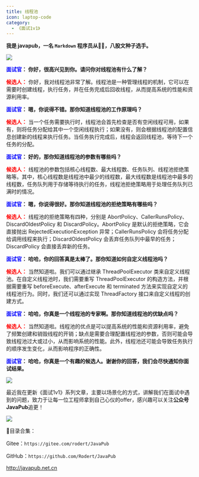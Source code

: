 ```yaml
---
title: 线程池
icon: laptop-code
category:
  - 《面试1v1》
---
```






**我是 javapub，一名 `Markdown` 程序员从👨‍💻，八股文种子选手。**

![](https://ghproxy.com/https://raw.githubusercontent.com/Rodert/javapub_oss/main/other/wechat-threadpool.png?raw=true)


**<font color=blue>面试官</font>： 你好，很高兴见到你。请问你对线程池有什么了解？**

**<font color=red>候选人：</font>** 你好，我对线程池非常了解。线程池是一种管理线程的机制，它可以在需要时创建线程，执行任务，并在任务完成后回收线程，从而提高系统的性能和资源利用率。

**<font color=blue>面试官</font>： 嗯，你说得不错。那你知道线程池的工作原理吗？**

**<font color=red>候选人：</font>** 当一个任务需要执行时，线程池会首先检查是否有空闲线程可用，如果有，则将任务分配给其中一个空闲线程执行；如果没有，则会根据线程池的配置信息创建新的线程来执行任务。当任务执行完成后，线程会返回线程池，等待下一个任务的分配。

**<font color=blue>面试官</font>： 好的，那你知道线程池的参数有哪些吗？**

**<font color=red>候选人：</font>** 线程池的参数包括核心线程数、最大线程数、任务队列、线程池拒绝策略等。其中，核心线程数是线程池中最少的线程数，最大线程数是线程池中最多的线程数，任务队列用于存储等待执行的任务，线程池拒绝策略用于处理任务队列已满时的情况。

**<font color=blue>面试官</font>： 嗯，你说得很好。那你知道线程池的拒绝策略有哪些吗？**

**<font color=red>候选人：</font>** 线程池的拒绝策略有四种，分别是 AbortPolicy、CallerRunsPolicy、DiscardOldestPolicy 和 DiscardPolicy。AbortPolicy 是默认的拒绝策略，它会直接抛出 RejectedExecutionException 异常；CallerRunsPolicy 会将任务分配给调用线程来执行；DiscardOldestPolicy 会丢弃任务队列中最早的任务；DiscardPolicy 会直接丢弃新的任务。

**<font color=blue>面试官</font>： 哈哈，你的回答真是太棒了。那你知道如何自定义线程池吗？**

**<font color=red>候选人：</font>** 当然知道啦。我们可以通过继承 ThreadPoolExecutor 类来自定义线程池。在自定义线程池时，我们需要重写 ThreadPoolExecutor 的构造方法，并根据需要重写 beforeExecute、afterExecute 和 terminated 方法来实现自定义的线程池行为。同时，我们还可以通过实现 ThreadFactory 接口来自定义线程的创建方式。

**<font color=blue>面试官</font>： 哈哈，你真是一个线程池的专家啊。那你知道线程池的优缺点吗？**

**<font color=red>候选人：</font>** 当然知道啦。线程池的优点是可以提高系统的性能和资源利用率，避免了频繁创建和销毁线程的开销；缺点是需要合理配置线程池的参数，否则可能会导致线程池过大或过小，从而影响系统的性能。此外，线程池还可能会导致任务执行的顺序发生变化，从而影响程序的正确性。

**<font color=blue>面试官</font>： 哈哈，你真是一个有趣的候选人。谢谢你的回答，我们会尽快通知你面试结果。**





![](https://ghproxy.com/https://raw.githubusercontent.com/Rodert/javapub_oss/main/other/11.jpg?raw=true)


最近我在更新《面试1v1》系列文章，主要以场景化的方式，讲解我们在面试中遇到的问题，致力于让每一位工程师拿到自己心仪的offer，感兴趣可以关注**公众号JavaPub**追更！


![](https://javapub-common-oss.oss-cn-beijing.aliyuncs.com/javapub/2024%2F06%2F06%2F20240606-225632.png)


🎁目录合集：

Gitee：`https://gitee.com/rodert/JavaPub`

GitHub：`https://github.com/Rodert/JavaPub`


<http://javapub.net.cn>


